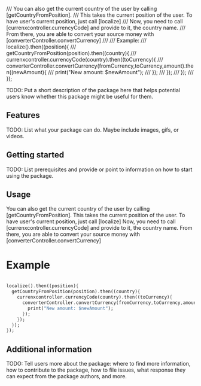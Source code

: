 <!--
This README describes the package. If you publish this package to pub.dev,
this README's contents appear on the landing page for your package.

For information about how to write a good package README, see the guide for
[writing package pages](https://dart.dev/guides/libraries/writing-package-pages).

For general information about developing packages, see the Dart guide for
[creating packages](https://dart.dev/guides/libraries/create-library-packages)
and the Flutter guide for
[developing packages and plugins](https://flutter.dev/developing-packages).
-->

/// You can also get the current country of the user by calling [getCountryFromPosition].
  /// This takes the current position of the user. To have user's current position, just call [localize]
  /// Now, you need to call [currenxcontroller.currencyCode] and provide to it, the country name.
  /// From there, you are able to convert your source money with [converterController.convertCurrency]
  /// 
  /// Example:
  /// localize().then((position){
  ///   getCountryFromPosition(position).then((country){
  ///     currenxcontroller.currencyCode(country).then((toCurrency){
  ///       converterController.convertCurrency(fromCurrency,toCurrency,amount).then((newAmount){
  ///         print("New amount: $newAmount");
  ///       });
  ///     });
  ///   });
  /// });

TODO: Put a short description of the package here that helps potential users
know whether this package might be useful for them.

## Features

TODO: List what your package can do. Maybe include images, gifs, or videos.

## Getting started

TODO: List prerequisites and provide or point to information on how to
start using the package.

## Usage

You can also get the current country of the user by calling [getCountryFromPosition].
This takes the current position of the user. To have user's current position, just call [localize]
Now, you need to call [currenxcontroller.currencyCode] and provide to it, the country name.
From there, you are able to convert your source money with [converterController.convertCurrency]

# Example

```dart

localize().then((position){
  getCountryFromPosition(position).then((country){
    currenxcontroller.currencyCode(country).then((toCurrency){
      converterController.convertCurrency(fromCurrency,toCurrency,amount).then((newAmount){
        print("New amount: $newAmount");
      });
    });
  });
});

```

## Additional information

TODO: Tell users more about the package: where to find more information, how to
contribute to the package, how to file issues, what response they can expect
from the package authors, and more.
